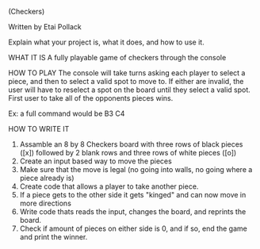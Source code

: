 (Checkers)

Written by Etai Pollack

Explain what your project is, what it does, and how to use it.

WHAT IT IS
A fully playable game of checkers through the console

HOW TO PLAY
The console will take turns asking each player to select a piece, and then to select a valid spot to move to.
If either are invalid, the user will have to reselect a spot on the board until they select a valid spot.
First user to take all of the opponents pieces wins.

Ex: a full command would be 
B3
C4

HOW TO WRITE IT
1. Assamble an 8 by 8 Checkers board with three rows of black pieces ([x]) followed by 2 blank rows and three rows of white pieces ([o])
2. Create an input based way to move the pieces 
3. Make sure that the move is legal (no going into walls, no going where a piece already is)
4. Create code that allows a player to take another piece.
5. If a piece gets to the other side it gets "kinged" and can now move in more directions
6. Write code thats reads the input, changes the board, and reprints the board.
7. Check if amount of pieces on either side is 0, and if so, end the game and print the winner.
